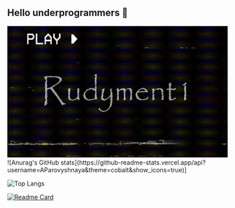## Hello underprogrammers 👋
<div align="center">  
  
  <img src="fotor-video_remover_object-preview-20240912211719.gif" width="550" height="300"/>
  
</div>
![Anurag's GitHub stats](https://github-readme-stats.vercel.app/api?username=AParovyshnaya&theme=cobalt&show_icons=true)]

![Top Langs](https://github-readme-stats.vercel.app/api/top-langs/?username=Rudyment1)

[![Readme Card](https://github-readme-stats.vercel.app/api/pin/?username=anuraghazra&repo=github-readme-stats)](https://github.com/anuraghazra/github-readme-stats)

